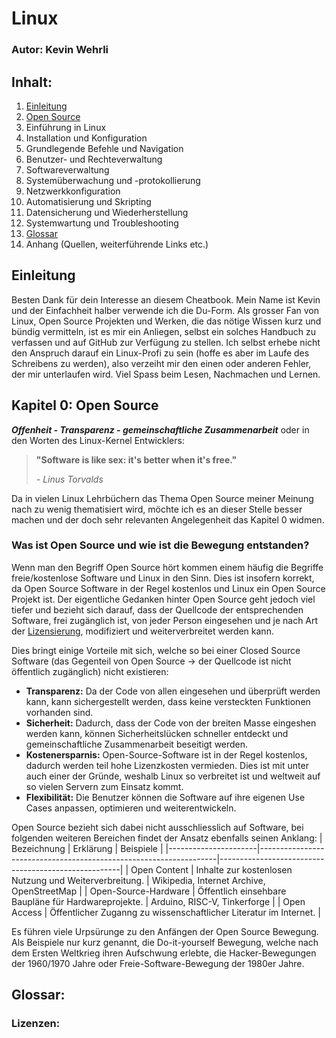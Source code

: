 # Linux
### Autor: Kevin Wehrli

## Inhalt:

1. [Einleitung](#einleitung)
2. [Open Source](#kapitel-0-open-source)
3. Einführung in Linux
4. Installation und Konfiguration
5. Grundlegende Befehle und Navigation
6. Benutzer- und Rechteverwaltung
7. Softwareverwaltung
8. Systemüberwachung und -protokollierung
9. Netzwerkkonfiguration
10. Automatisierung und Skripting
11. Datensicherung und Wiederherstellung
12. Systemwartung und Troubleshooting
13. [Glossar](#glossar)
14. Anhang (Quellen, weiterführende Links etc.)

## Einleitung
Besten Dank für dein Interesse an diesem Cheatbook. Mein Name ist Kevin und der Einfachheit halber verwende ich die Du-Form. Als grosser Fan von Linux, Open Source Projekten und Werken, die das nötige Wissen kurz und bündig vermitteln, ist es mir ein Anliegen, selbst ein solches Handbuch zu verfassen und auf GitHub zur Verfügung zu stellen.
Ich selbst erhebe nicht den Anspruch darauf ein Linux-Profi zu sein (hoffe es aber im Laufe des Schreibens zu werden), also verzeiht mir den einen oder anderen Fehler, der mir unterlaufen wird.
Viel Spass beim Lesen, Nachmachen und Lernen.

## Kapitel 0: Open Source
***Offenheit - Transparenz - gemeinschaftliche Zusammenarbeit*** oder in den Worten des Linux-Kernel Entwicklers:
>**"Software is like sex: it's better when it's free."**
> 
> *- Linus Torvalds*

Da in vielen Linux Lehrbüchern das Thema Open Source meiner Meinung nach zu wenig thematisiert wird, möchte ich es an dieser Stelle besser machen und der doch sehr relevanten Angelegenheit das Kapitel 0 widmen.

### Was ist Open Source und wie ist die Bewegung entstanden?
Wenn man den Begriff Open Source hört kommen einem häufig die Begriffe freie/kostenlose Software und Linux in den Sinn. Dies ist insofern korrekt, da Open Source Software in der Regel kostenlos und Linux ein Open Source Projekt ist. Der eigentliche Gedanken hinter Open Source geht jedoch viel tiefer und bezieht sich darauf, dass der Quellcode der entsprechenden Software, frei zugänglich ist, von jeder Person eingesehen und je nach Art der [Lizensierung](#lizenzen), modifiziert und weiterverbreitet werden kann.

Dies bringt einige Vorteile mit sich, welche so bei einer Closed Source Software (das Gegenteil von Open Source → der Quellcode ist nicht öffentlich zugänglich) nicht existieren:
- **Transparenz:** Da der Code von allen eingesehen und überprüft werden kann, kann sichergestellt werden, dass keine versteckten Funktionen vorhanden sind.
- **Sicherheit:** Dadurch, dass der Code von der breiten Masse eingeshen werden kann, können Sicherheitslücken schneller entdeckt und gemeinschaftliche Zusammenarbeit beseitigt werden.
- **Kostenersparnis:** Open-Source-Software ist in der Regel kostenlos, dadurch werden teil hohe Lizenzkosten vermieden. Dies ist mit unter auch einer der Gründe, weshalb Linux so verbreitet ist und weltweit auf so vielen Servern zum Einsatz kommt.
- **Flexibilität:** Die Benutzer können die Software auf ihre eigenen Use Cases anpassen, optimieren und weiterentwickeln.  

Open Source bezieht sich dabei nicht ausschliesslich auf Software, bei folgenden weiteren Bereichen findet der Ansatz ebenfalls seinen Anklang:
| Bezeichnung          | Erklärung                                                         | Beispiele                                           |
|----------------------|-------------------------------------------------------------------|-----------------------------------------------------|
| Open Content         | Inhalte zur kostenlosen Nutzung und Weiterverbreitung.            | Wikipedia, Internet Archive, OpenStreetMap          |
| Open-Source-Hardware | Öffentlich einsehbare Baupläne für Hardwareprojekte.              | Arduino, RISC-V, Tinkerforge                        |
| Open Access          | Öffentlicher Zuganng zu wissenschaftlicher Literatur im Internet. | 

Es führen viele Urpsürunge zu den Anfängen der Open Source Bewegung. Als Beispiele nur kurz genannt, die Do-it-yourself Bewegung, welche nach dem Ersten Weltkrieg ihren Aufschwung erlebte, die Hacker-Bewegungen der 1960/1970 Jahre oder Freie-Software-Bewegung der 1980er Jahre.





## Glossar:
### Lizenzen:

